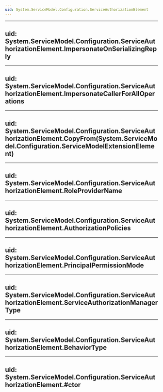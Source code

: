 ```yaml
---
uid: System.ServiceModel.Configuration.ServiceAuthorizationElement
---
```


---
uid: System.ServiceModel.Configuration.ServiceAuthorizationElement.ImpersonateOnSerializingReply
---

---
uid: System.ServiceModel.Configuration.ServiceAuthorizationElement.ImpersonateCallerForAllOperations
---

---
uid: System.ServiceModel.Configuration.ServiceAuthorizationElement.CopyFrom(System.ServiceModel.Configuration.ServiceModelExtensionElement)
---

---
uid: System.ServiceModel.Configuration.ServiceAuthorizationElement.RoleProviderName
---

---
uid: System.ServiceModel.Configuration.ServiceAuthorizationElement.AuthorizationPolicies
---

---
uid: System.ServiceModel.Configuration.ServiceAuthorizationElement.PrincipalPermissionMode
---

---
uid: System.ServiceModel.Configuration.ServiceAuthorizationElement.ServiceAuthorizationManagerType
---

---
uid: System.ServiceModel.Configuration.ServiceAuthorizationElement.BehaviorType
---

---
uid: System.ServiceModel.Configuration.ServiceAuthorizationElement.#ctor
---
